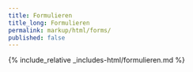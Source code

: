 ```yaml
---
title: Formulieren
title_long: Formulieren
permalink: markup/html/forms/
published: false
---
```


{% include_relative _includes-html/formulieren.md %}